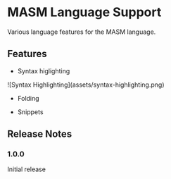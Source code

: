# MASM Language Support

Various language features for the MASM language.

## Features

 - Syntax higlighting

\!\[Syntax Highlighting\]\(assets/syntax-highlighting.png\)

 - Folding

 - Snippets

## Release Notes

### 1.0.0

Initial release